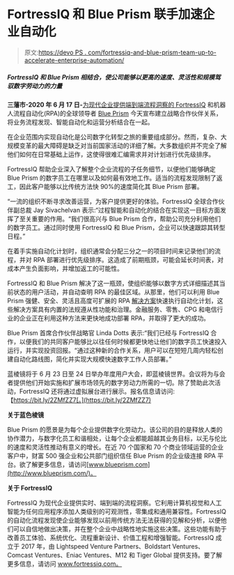 # FortressIQ 和 Blue Prism 联手加速企业自动化

> 原文:[https://devo PS . com/fortressiq-and-blue-prism-team-up-to-accelerate-enterprise-automation/](https://devops.com/fortressiq-and-blue-prism-team-up-to-accelerate-enterprise-automation/)

##### FortressIQ 和 Blue Prism 相结合，使公司能够以更高的速度、灵活性和规模驾驭数字劳动力的力量

**三藩市-2020 年 6 月 17 日-**[为现代企业提供端到端流程洞察的 FortressIQ](https://www.fortressiq.com/?hsLang=en) 和机器人流程自动化(RPA)的全球领导者 [Blue Prism](http://blueprism.com/) 今天宣布建立战略合作伙伴关系，将业务流程发现、智能自动化和运营分析结合在一起。

在企业范围内实现自动化是公司数字化转型之旅的重要组成部分。然而，复杂、大规模变革的最大障碍是缺乏对当前国家活动的详细了解。大多数组织并不完全了解他们如何在日常基础上运作，这使得很难汇编需求并对计划进行优先级排序。

FortressIQ 帮助企业深入了解整个企业流程的子任务细节，以便他们能够确定 Blue Prism 的数字员工在哪里以及如何最有效地工作。适当的流程发现限制了返工，因此客户能够以比传统方法快 90%的速度简化其 Blue Prism 部署。

“一流的组织不断寻求改善运营，为客户提供更好的体验。FortressIQ 全球合作伙伴副总裁 Jay Sivachelvan 表示:“过程智能和自动化的结合在实现这一目标方面发挥了至关重要的作用。“我们很高兴与 Blue Prism 合作，帮助公司充分利用他们的数字员工。通过同时使用 FortressIQ 和 Blue Prism，企业可以快速跟踪其转型日程。”

在着手实施自动化计划时，组织通常会分配三分之一的项目时间来记录他们的流程，并对 RPA 部署进行优先级排序。这造成了前期瓶颈，可能会延长时间表，对成本产生负面影响，并增加返工的可能性。

FortressIQ 和 Blue Prism 解决了这一瓶颈，使组织能够以数字方式详细描述其当前状态的用户活动，并自动查明 RPA 的最佳区域。从那里，他们可以利用 Blue Prism 强健、安全、灵活且高度可扩展的 RPA [解决方案](https://www.blueprism.com/solutions/)快速执行自动化计划，这些解决方案具有内置的法规遵从性功能和治理。金融服务、零售、CPG 和电信行业的企业正在利用这种方法来更快地成功部署 RPA，并取得了更大的成功。

Blue Prism 首席合作伙伴战略官 Linda Dotts 表示:“我们已经与 FortressIQ 合作，以便我们的共同客户能够比以往任何时候都更快地让他们的数字员工快速投入运行，并实现投资回报。“通过这种新的合作关系，用户可以在短短几周内轻松创建自动化路线图，简化并实现大规模快速数字工作人员部署。”

蓝棱镜将于 6 月 23 日至 24 日举办年度用户大会，即蓝棱镜世界。会议将为与会者提供他们开始实施和扩展市场领先的数字劳动力所需的一切。除了赞助此次活动，FortressIQ 还将通过虚拟展台进行展示。报名信息请访问:【https://bit.ly/2ZMfZZ7[。](https://bit.ly/2ZMfZZ7)

**关于蓝色棱镜**

Blue Prism 的愿景是为每个企业提供数字化劳动力。该公司的目的是释放人类的协作潜力，与数字化员工和谐相处，让每个企业都能超越其业务目标，以无与伦比的速度和灵活性推动有意义的增长。在近 70 个国家和 70 个商业领域运营的企业客户中，财富 500 强企业和公共部门组织信任 Blue Prism 的企业级连接 RPA 平台。欲了解更多信息，请访问[www.blueprism.com](http://www.blueprism.com/)。

**关于 FortressIQ**

FortressIQ 为现代企业提供实时、端到端的流程洞察。它利用计算机视觉和人工智能为任何应用程序添加人类级别的可观测性，零集成和通用兼容性。FortressIQ 的自动化流程发现使企业能够发现以前用传统方法无法获得的见解和分析，以便他们可以自信地做出决策，并在整个企业中战略性地实施这些决策。这些功能有助于改善员工体验、系统优化、流程重新设计、价值工程和增强智能。FortressIQ 成立于 2017 年，由 Lightspeed Venture Partners、Boldstart Ventures、Comcast Ventures、Eniac Ventures、M12 和 Tiger Global 提供支持。要了解更多信息，请访问 www.fortressiq.com。